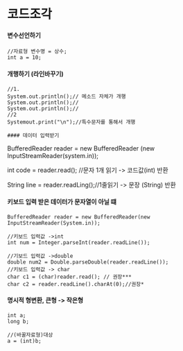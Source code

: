 # 코드조각 
#### 변수선언하기 
```
//자료형 변수명 = 상수;
int a = 10;
```
#### 개행하기 (라인바꾸기)

```
//1. 
System.out.println();// 메소드 자체가 개행
System.out.println();// 
System.out.println();// 
//2
Systemout.print("\n");//특수문자를 통해서 개행

#### 데이터 입력받기 
```
BufferedReader reader = new BufferedReader (new InputStreamReader(system.in));

int code = reader.read(); //문자 1개 읽기 -> 코드값(int) 반환


String line = reader.readLing();//1줄읽기 -> 문장 (String) 반환


#### 키보드 입력 받은 데이터가 문자열이 아닐 떄 
```
BufferedReader reader = new BufferedReader(new InputStreamReader(System.in));

//키보드 입력값 ->int
int num = Integer.parseInt(reader.readLine());

//기보드 입력값 ->double
double num2 = Double.parseDouble(reader.readLine());
//키보드 입력값 -> char 
char c1 = (char)reader.read(); // 권장*** 
char c2 = reader.readLine().charAt(0);//권장* 
```
#### 명시적 형변환, 큰형 -> 작은형
```
int a;
long b;

//(바꿀자료형)대상
a = (int)b;
```
